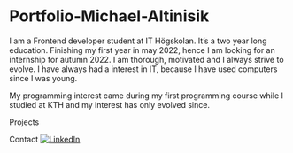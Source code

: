 # Portfolio-Michael-Altinisik

<p>I am a Frontend developer student at IT Högskolan. It’s a two year long education. Finishing my first year in may 2022, hence I am looking for an internship for autumn 2022. I am thorough, motivated and I always strive to evolve. I have always had a interest in IT, because  I have used computers since I was young. 

My programming interest came during my first programming course while I studied at KTH and my interest has only evolved since.
</p>
Projects





Contact
<a href="www.linkedin.com/in/michael-altinisik-09b137234">
    <img src="https://img.shields.io/badge/LinkedIn-blue?style=for-the-badge&logo=linkedin&logoColor=white" alt="LinkedIn"/>
 </a>
